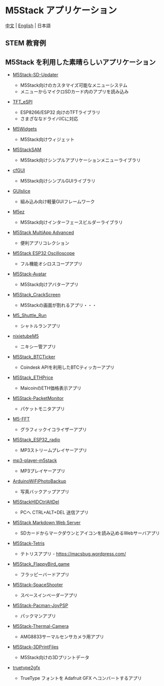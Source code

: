 # M5Stack アプリケーション

[中文](/zh_CN/m5stack_cases)  | [English](/en/m5stack_cases) | 日本語

## STEM 教育例

## M5Stack を利用した素晴らしいアプリケーション

- [M5Stack-SD-Updater](https://github.com/tobozo/M5Stack-SD-Updater)
  - M5Stack向けのカスタマイズ可能なメニューシステム
  - メニューからマイクロSDカード内のアプリを読み込み

- [TFT_eSPI](https://github.com/Bodmer/TFT_eSPI)
  - ESP8266/ESP32 向けのTFTライブラリ
  - さまざななドライバICに対応

- [M5Widgets](https://github.com/Kongduino/M5Widgets)
  - M5Stack向けウィジェット

- [M5StackSAM](https://github.com/tomsuch/M5StackSAM)
  - M5Stack向けシンプルアプリケーションメニューライブラリ

- [cfGUI](https://github.com/JF002/cfGUI)
  - M5Stack向けシンプルGUIライブラリ

- [GUIslice](https://github.com/ImpulseAdventure/GUIslice)
  - 組み込み向け軽量GUIフレームワーク

- [M5ez](https://github.com/ropg/M5ez)
  - M5Stack向けインターフェースビルダーライブラリ

- [M5Stack MultiApp Advanced](https://github.com/botofancalin/M5Stack-MultiApp-Advanced) 
  - 便利アプリコレクション

- [M5Stack ESP32 Oscilloscope](https://github.com/botofancalin/M5Stack-ESP32-Oscilloscope)
  - フル機能オシロスコープアプリ

- [M5Stack-Avatar](https://github.com/meganetaaan/m5stack-avatar)
  - M5Stack向けアバターアプリ

- [M5Stack_CrackScreen](https://github.com/nomolk/M5Stack_CrackScreen)
  - M5Stackの画面が割れるアプリ・・・

- [M5_Shuttle_Run](https://github.com/n0bisuke/M5_Shuttle_Run)
  - シャトルランアプリ

- [nixietubeM5](https://github.com/drayde/nixietubeM5)
  - ニキシー管アプリ

- [M5Stack_BTCTicker](https://github.com/dankelley2/M5Stack_BTCTicker)
  - Coindesk APIを利用したBTCティッカーアプリ

- [M5Stack_ETHPrice](https://github.com/donma/M5StackWifiSettingWithETHPrice)
  - MaicoinのETH価格表示アプリ

- [M5Stack-PacketMonitor](https://github.com/tobozo/M5Stack-PacketMonitor)
  - パケットモニタアプリ

- [M5-FFT](https://github.com/ElectroMagus/M5-FFT)
  - グラフィックイコライザーアプリ

- [M5Stack_ESP32_radio](https://github.com/anton-b/M5Stack_ESP32_radio)
  - MP3ストリームプレイヤーアプリ

- [mp3-player-m5stack](https://github.com/dsiberia9s/mp3-player-m5stack)
  - MP3プレイヤーアプリ

- [ArduinoWiFiPhotoBackup](https://github.com/moononournation/ArduinoWiFiPhotoBackup)
  - 写真バックアップアプリ

- [M5StackHIDCtrlAltDel](https://github.com/mhama/M5StackHIDCtrlAltDel)
  - PCへ CTRL+ALT+DEL 送信アプリ

- [M5Stack Markdown Web Server](https://github.com/PartsandCircuits/M5Stack-MarkdownWebServer)
  - SDカードからマークダウンとアイコンを読み込めるWebサーバアプリ

- [M5Stack-Tetris](https://github.com/PartsandCircuits/M5Stack-Tetris)
  - テトリスアプリ - https://macsbug.wordpress.com/

- [M5Stack_FlappyBird_game](https://github.com/pcelli85/M5Stack_FlappyBird_game)
  - フラッピーバードアプリ

- [M5Stack-SpaceShooter](https://github.com/PartsandCircuits/M5Stack-SpaceShooter)
  - スペースインベーダーアプリ

- [M5Stack-Pacman-JoyPSP](https://github.com/tobozo/M5Stack-Pacman-JoyPSP)
  - パックマンアプリ

- [M5Stack-Thermal-Camera](https://github.com/hkoffer/M5Stack-Thermal-Camera-)
  - AMG8833サーマルセンサカメラ用アプリ

- [M5Stack-3DPrintFiles](https://github.com/PartsandCircuits/M5Stack-3DPrintFiles)
  - M5Stack向けの3Dプリントデータ

- [truetype2gfx](https://github.com/ropg/truetype2gfx)
  - TrueType フォントを Adafruit GFX へコンバートするアプリ

